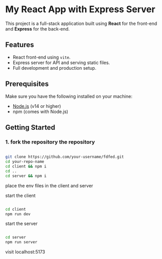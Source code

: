 # My React App with Express Server

This project is a full-stack application built using **React** for the front-end and **Express** for the back-end.

## Features

- React front-end using `vite`.
- Express server for API and serving static files.
- Full development and production setup.

## Prerequisites

Make sure you have the following installed on your machine:

- [Node.js](https://nodejs.org/) (v14 or higher)
- npm (comes with Node.js)

## Getting Started

### 1. fork the repository the repository

```bash

git clone https://github.com/your-username/fdfed.git
cd your-repo-name
cd client && npm i
cd ..
cd server && npm i
```


place the env files in the client and server

start the client
```bash

cd client
npm run dev
```


start the server
```bash

cd server
npm run server
```

visit localhost:5173
